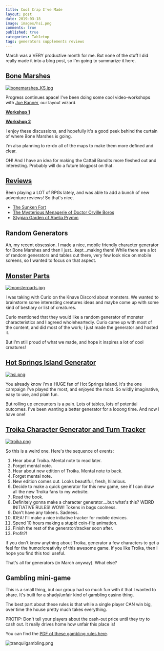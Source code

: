 ```yaml
---
title: Cool Crap I've Made 
layout: post
date: 2019-03-18
image: images/hsi.png
comments: true
published: true
categories: Tabletop
tags: generators supplements reviews
---
```


March was a VERY productive month for me. But none of the stuff I did really made it into a blog post, so I'm going to summarize it here.

## [Bone Marshes](/bone-marshes)

[![bonemarshes_KS.jpg](/images/posts/bonemarshes_KS.jpg)]((/bone-marshes))

Progress continues apace! I've been doing some cool video-workshops with [Joe Banner](https://joebanner.co.uk/), our layout wizard.

**[Workshop 1](https://www.youtube.com/watch?v=HHT_WURk3NY)**

**[Workshop 2](https://www.youtube.com/watch?v=QnF6Y6mpfrs)**

I enjoy these discussions, and hopefully it's a good peek behind the curtain of where Bone Marshes is going.

I'm also planning to re-do all of the maps to make them more defined and clear.

OH! And I have an idea for making the Cattail Bandits more fleshed out and interesting. Probably will do a future blogpost on that.

## [Reviews](/david/extremely-interesting-adventures)

Been playing a LOT of RPGs lately, and was able to add a bunch of new adventure reviews! So that's nice.

- [The Sunken Fort](/david/extremely-interesting-adventures#the-sunken-fort)
- [The Mysterious Menagerie of Doctor Orville Boros](/david/extremely-interesting-adventures#the-mysterious-menagerie-of-doctor-orville-boros)
- [Stygian Garden of Abelia Prymm](/david/extremely-interesting-adventures#stygian-garden-of-abelia-prymm)

## Random Generators

Ah, my recent obsession. I made a nice, mobile friendly character generator for Bone Marshes and then I just...kept...making them! While there are a lot of random generators and tables out there, very few look nice on mobile screens, so I wanted to focus on that aspect.

## [Monster Parts](/monsterparts)

[![monsterparts.jpg](/images/monsterparts.jpg)](/monsterparts)

I was taking with Curio on the Knave Discord about monsters. We wanted to brainstorm some interesting creatures ideas and maybe come up with some kind of bestiary or list of creatures.

Curio mentioned that they would like a random generator of monster characteristics and I agreed wholeheartedly. Curio came up with most of the content, and did most of the work; I just made the generator and hosted it.

But I'm still proud of what we made, and hope it inspires a lot of cool creatures!

## [Hot Springs Island Generator](/hotspringsgenerator)

[![hsi.png](/images/hsi.png)](/hotspringsgenerator)

You already know I'm a HUGE fan of Hot Springs Island. It's the one campaign I've played the most, and enjoyed the most. So wildly imaginative, easy to use, and plain fun.

But rolling up encounters is a pain. Lots of tables, lots of potential outcomes. I've been wanting a better generator for a looong time. And now I have one!

## [Troika Character Generator and Turn Tracker](/troikagenerator)

[![troika.png](/images/troika.png)](/troikagenerator)

So this is a weird one. Here's the sequence of events:

1. Hear about Troika. Mental note to read later.
2. Forget mental note.
3. Hear about new edition of Troika. Mental note to back.
4. Forget mental note.
5. New edition comes out. Looks beautiful, fresh, hilarious.
6. Decide to make a quick generator for this new game, see if I can draw all the new Troika fans to my website.
7. Read the book.
8. Definitely gonna make a character generator....but what's this? WEIRD INITIATIVE RULES! WOW! Tokens in bags coolness.
9. Don't have any tokens. Sadness.
10. IDEA! I'll make a nice initiative tracker for mobile devices.
11. Spend 10 hours making a stupid coin-flip animation.
12. Finish the rest of the generator/tracker soon after.
13. Profit?!

If you don't know anything about Troika, generator a few characters to get a feel for the humor/creativity of this awesome game. If you like Troika, then I hope you find this tool useful.

That's all for generators (in March anyway). What else?

## Gambling mini-game

This is a small thing, but our group had so much fun with it that I wanted to share. It's built for a shady/unfair kind of gambling casino thing.

The best part about these rules is that while a single player CAN win big, over time the house pretty much takes everything.

PROTIP: Don't tell your players about the cash-out price until they try to cash out. It really drives home how unfair this place is!

You can find the [PDF of these gambling rules here](/files/HotSpringsReference.pdf).

![tranquilgambling.png](/images/posts/tranquilgambling.png)
